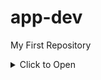 # app-dev
My First Repository

<details>

  <summary>Click to Open</summary><details>
  <h1 align="Center">
  <img src="https://m.media-amazon.com/images/M/MV5BNjQ0Mzk0OTE5MF5BMl5BanBnXkFtZTgwNDkyOTI0NTM@._V1_.jpg" width="400" height="400">
  <img src="https://assets.teenvogue.com/photos/5c65b0240682b81364ddcf9d/16:9/w_2560%2Cc_limit/kissingbooth2-lede.jpg"width="400" height="400">
  <h1 align="Center">THE KISSING BOOTH</h1>
  <h1 align="Center">The Kissing Booth is a 2018 American teen romantic comedy film written and directed by Vince Marcello and based on the 2012 novel of the same name by Beth Reekles. The first installment in The Kissing Booth trilogy, the film stars Joey King, Jacob Elordi and Joel Courtney.
  </h1>
  </h1>
</details>
  
# TABLE OF CONTENT
  * [Film Info](#film-info)
  * [Main Cast](#main-cast)
  * [Movie Link](#movie-link)
  * [References](#references)

  
# Film Info
  <h1 align="Center">
    
| Title  | Name |
|---------------------------------------------------------------------------------------------------------------------------------------------------------------------|------------------------------------------------------------------|
| <b>Production Company</b> | Netflix, Komixx Entertainment |
| <b>Director</b> | Vince Marcello |
| <b>Bases on</b> | The Kissing Booth novels; by Beth Reekles |
| <b>Release date</b> | 2018–2021 |
  </h1>
  
## MAIN CAST
  
--------------------------------------------------------------------------------------------------------------------------------------------------------------

  <h1 align="Center">
  <img src="http://t3.gstatic.com/licensed-image?q=tbn:ANd9GcRI53AxQ7_yeIDSrwXf2UOtEO32E79xQLlmznsDQQBdKEfqn71j5L2mwGa5gtdP_orEc5tMlrCgD1AaLl4" width="400" height="400">
  </h1>
  <h1 align="Center">Joey King as Elle Evans, lifelong best friend of Lee and girlfriend of Noah. </h1>
  
-------------------------------------------------------------------------------------------------------------------------------------------------------------

   <h1 align="Center">
   <h1 align="Center"> <img src="https://upload.wikimedia.org/wikipedia/commons/thumb/6/68/Joel_Courtney%2C_Wedding_Photo%2C_18Aug2018.jpg/800px-Joel_Courtney%2C_Wedding_Photo%2C_18Aug2018.jpg" width="400" height="400"> </h1>
 
  <h1 align="Center"> Joel Courtney as Lee Flynn, best friend of Elle, Noah's younger brother and Rachel's boyfriend.  </h1>
  
------------------------------------------------------------------------------------------------------------------------------------------------------------

  
   <h1 align="Center">
  <img src="https://assets.teenvogue.com/photos/61a656a66fbfe89f66875343/master/pass/1235506245" width="400" height="400">
  </h1>
    <h1 align="Center"> Jacob Elordi as Noah Flynn, Lee's older brother and love interest and eventual boyfriend of Elle.  </h1>
  
------------------------------------------------------------------------------------------------------------------------------------------------------------
  
## Movie Link
 *  [Movie Link](https://www.imdb.com/title/tt3799232/)
  
## References
  * [Link](https://en.wikipedia.org/wiki/The_Kissing_Booth)
 
 *  [Link](https://www.imdb.com/title/tt3799232/)
